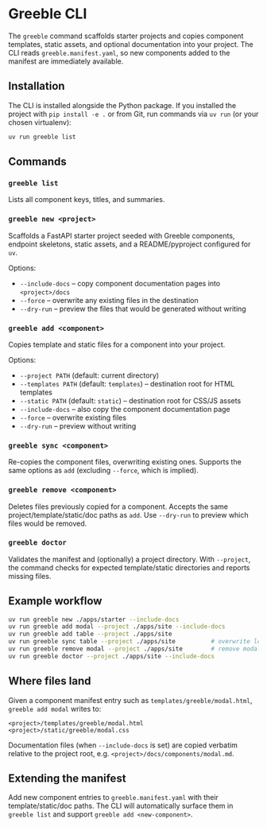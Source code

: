 # Greeble CLI

The `greeble` command scaffolds starter projects and copies component templates, static assets, and
optional documentation into your project. The CLI reads `greeble.manifest.yaml`, so new components
added to the manifest are immediately available.

## Installation

The CLI is installed alongside the Python package. If you installed the project with `pip install -e .`
or from Git, run commands via `uv run` (or your chosen virtualenv):

```bash
uv run greeble list
```

## Commands

### `greeble list`

Lists all component keys, titles, and summaries.

### `greeble new <project>`

Scaffolds a FastAPI starter project seeded with Greeble components, endpoint skeletons, static
assets, and a README/pyproject configured for `uv`.

Options:

- `--include-docs` – copy component documentation pages into `<project>/docs`
- `--force` – overwrite any existing files in the destination
- `--dry-run` – preview the files that would be generated without writing

### `greeble add <component>`

Copies template and static files for a component into your project.

Options:

- `--project PATH` (default: current directory)
- `--templates PATH` (default: `templates`) – destination root for HTML templates
- `--static PATH` (default: `static`) – destination root for CSS/JS assets
- `--include-docs` – also copy the component documentation page
- `--force` – overwrite existing files
- `--dry-run` – preview without writing

### `greeble sync <component>`

Re-copies the component files, overwriting existing ones. Supports the same options as `add`
(excluding `--force`, which is implied).

### `greeble remove <component>`

Deletes files previously copied for a component. Accepts the same project/template/static/doc paths
as `add`. Use `--dry-run` to preview which files would be removed.

### `greeble doctor`

Validates the manifest and (optionally) a project directory. With `--project`, the command checks for
expected template/static directories and reports missing files.

## Example workflow

```bash
uv run greeble new ./apps/starter --include-docs
uv run greeble add modal --project ./apps/site --include-docs
uv run greeble add table --project ./apps/site
uv run greeble sync table --project ./apps/site          # overwrite local edits with upstream copy
uv run greeble remove modal --project ./apps/site        # remove modal files
uv run greeble doctor --project ./apps/site --include-docs
```

## Where files land

Given a component manifest entry such as `templates/greeble/modal.html`, `greeble add modal` writes to:

```
<project>/templates/greeble/modal.html
<project>/static/greeble/modal.css
```

Documentation files (when `--include-docs` is set) are copied verbatim relative to the project root,
e.g. `<project>/docs/components/modal.md`.

## Extending the manifest

Add new component entries to `greeble.manifest.yaml` with their template/static/doc paths. The CLI will
automatically surface them in `greeble list` and support `greeble add <new-component>`.
